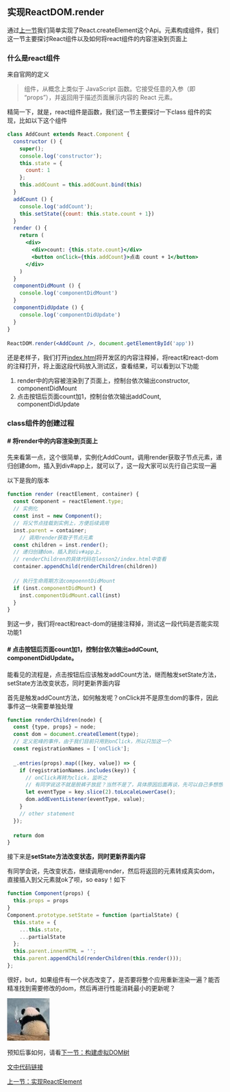 ## 实现ReactDOM.render

通过[上一节](../实现React.createElement/README.md)我们简单实现了React.createElement这个Api。元素构成组件，我们这一节主要探讨React组件以及如何将react组件的内容渲染到页面上

### 什么是react组件

来自官网的定义

> 组件，从概念上类似于 JavaScript 函数。它接受任意的入参（即 “props”），并返回用于描述页面展示内容的 React 元素。

精简一下，就是，react组件是函数，我们这一节主要探讨一下class 组件的实现，比如以下这个组件

```jsx
class AddCount extends React.Component {
  constructor () {
    super();
    console.log('constructor');
    this.state = {
      count: 1
    };
    this.addCount = this.addCount.bind(this)
  }
  addCount () {
    console.log('addCount');
    this.setState({count: this.state.count + 1})
  }
  render () {
    return (
      <div>
        <div>count: {this.state.count}</div>
        <button onClick={this.addCount}>点击 count + 1</button>
      </div>
    )
  }
  componentDidMount () {
    console.log('componentDidMount')
  }
  componentDidUpdate () {
    console.log('componentDidUpdate')
  }
}

ReactDOM.render(<AddCount />, document.getElementById('app'))
```

还是老样子，我们打开[index.html]('.index/html')将开发区的内容注释掉，将react和react-dom的注释打开，将上面这段代码放入测试区，查看结果，可以看到以下功能

1. render中的内容被渲染到了页面上，控制台依次输出constructor,  componentDidMount
3. 点击按钮后页面count加1，控制台依次输出addCount, componentDidUpdate

### class组件的创建过程

#### # 将render中的内容渲染到页面上

先来看第一点，这个很简单，实例化AddCount，调用render获取子节点元素，递归创建dom，插入到div#app上，就可以了，这一段大家可以先行自己实现一遍

以下是我的版本

```js
function render (reactElement, container) {
  const Component = reactElement.type;
  // 实例化
  const inst = new Component();
  // 将父节点挂载到实例上，方便后续调用
  inst.parent = container;
	// 调用render获取子节点元素
  const children = inst.render();
  // 递归创建dom，插入到div#app上， 
  // renderChildren的具体代码在lesson2/index.html中查看
  container.appendChild(renderChildren(children))
  
  // 执行生命周期方法compoenntDidMount
  if (inst.componentDidMount) {
    inst.componentDidMount.call(inst)
  }
}
```

到这一步，我们将react和react-dom的链接注释掉，测试这一段代码是否能实现功能1

#### # 点击按钮后页面count加1，控制台依次输出addCount, componentDidUpdate。

能看见的流程是，点击按钮后应该触发addCount方法，继而触发setState方法，setState方法改变状态，同时更新界面内容

首先是触发addCount方法，如何触发呢？onClick并不是原生dom的事件，因此事件这一块需要单独处理

```js
function renderChildren(node) {
  const {type, props} = node;
  const dom = document.createElement(type);
  // 定义驼峰的事件，由于我们目前只用到onClick，所以只加这一个
  const registrationNames = ['onClick'];
  
  _.entries(props).map(([key, value]) => {
    if (registrationNames.includes(key)) {
      // onClick再转为click，监听之
      // 有同学说这不就是脱裤子放屁？当然不是了，具体原因后面再谈，先可以自己多想想
      let eventType = key.slice(2).toLocaleLowerCase();
      dom.addEventListener(eventType, value);
    }
    // other statement
  });

  return dom
}
```

接下来是**setState方法改变状态，同时更新界面内容**

有同学会说，先改变状态，继续调用render，然后将返回的元素转成真实dom，直接插入到父元素就ok了呗，so easy！如下

```js
function Component(props) {
  this.props = props
}
Component.prototype.setState = function (partialState) {
  this.state = {
    ...this.state,
    ...partialState
  };
  this.parent.innerHTML = '';
  this.parent.appendChild(renderChildren(this.render()));
};
```

很好，but，如果组件有一个状态改变了，是否要将整个应用重新渲染一遍？能否精准找到需要修改的dom，然后再进行性能消耗最小的更新呢？

![](../assets/陷入沉思.jpg)

预知后事如何，请看[下一节：构建虚拟DOM树](./lesson3/)


[文中代码链接](index.html)

[上一节：实现ReactElement](../实现React.createElement/README.md)   


